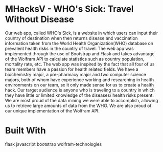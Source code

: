 # MHacksV - WHO's Sick: Travel Without Disease

Our web app, called WHO's Sick, is a website in which users can input their country of destination when then returns disease and vaccination information taken from the World Health Organization(WHO) database on prevalent health risks in the country of travel. The web app was implemented through the use of Bootstrap and Flask and takes advantage of the Wolfram API to calculate statistics such as country population, mortality rate, etc. The web app was inspired by the fact that all four of us team members have a passion for health related fields. We have a biochemistry major, a pre-pharmacy major and two computer science majors, both of whom have experience working and researching in health environments on our team, so it only made sense for us to create a health hack. Our target audience is anyone who is traveling to a country in which they have little or limited knowledge of the diseases/ health risks present. We are most proud of the data mining we were able to accomplish, allowing us to retrieve large amounts of data from the WHO. We are also proud of our unique implementation of the Wolfram API.

# Built With
flask
javascript
bootstrap
wolfram-technologies
